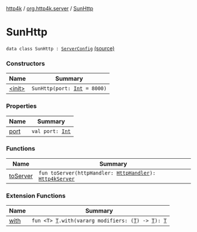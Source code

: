 [http4k](../../index.md) / [org.http4k.server](../index.md) / [SunHttp](./index.md)

# SunHttp

`data class SunHttp : `[`ServerConfig`](../-server-config/index.md) [(source)](https://github.com/http4k/http4k/blob/master/http4k-core/src/main/kotlin/org/http4k/server/SunHttp.kt#L14)

### Constructors

| Name | Summary |
|---|---|
| [&lt;init&gt;](-init-.md) | `SunHttp(port: `[`Int`](https://kotlinlang.org/api/latest/jvm/stdlib/kotlin/-int/index.html)` = 8000)` |

### Properties

| Name | Summary |
|---|---|
| [port](port.md) | `val port: `[`Int`](https://kotlinlang.org/api/latest/jvm/stdlib/kotlin/-int/index.html) |

### Functions

| Name | Summary |
|---|---|
| [toServer](to-server.md) | `fun toServer(httpHandler: `[`HttpHandler`](../../org.http4k.core/-http-handler.md)`): `[`Http4kServer`](../-http4k-server/index.md) |

### Extension Functions

| Name | Summary |
|---|---|
| [with](../../org.http4k.core/with.md) | `fun <T> `[`T`](../../org.http4k.core/with.md#T)`.with(vararg modifiers: (`[`T`](../../org.http4k.core/with.md#T)`) -> `[`T`](../../org.http4k.core/with.md#T)`): `[`T`](../../org.http4k.core/with.md#T) |
